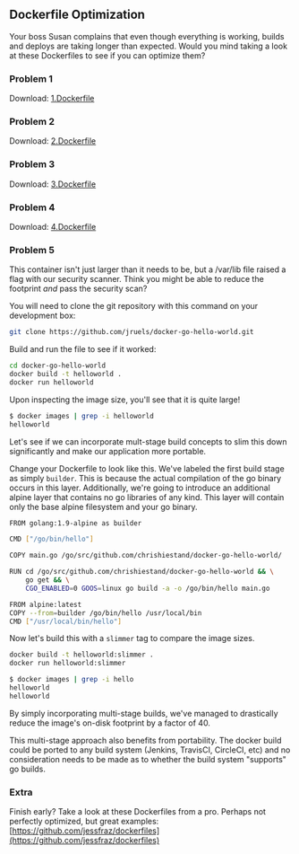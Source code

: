 ## Dockerfile Optimization

Your boss Susan complains that even though everything is working, builds and deploys are taking longer than expected. Would you mind taking a look at these Dockerfiles to see if you can optimize them?

### Problem 1
Download: [1.Dockerfile](1.Dockerfile)

### Problem 2
Download: [2.Dockerfile](2.Dockerfile)

### Problem 3
Download: [3.Dockerfile](3.Dockerfile)

### Problem 4
Download: [4.Dockerfile](4.Dockerfile)

### Problem 5
This container isn't just larger than it needs to be, but a /var/lib file raised a flag with our security scanner. Think you might be able to reduce the footprint *and* pass the security scan?

You will need to clone the git repository with this command on your development box:

```bash
git clone https://github.com/jruels/docker-go-hello-world.git 
```

Build and run the file to see if it worked:

```bash
cd docker-go-hello-world
docker build -t helloworld .
docker run helloworld
```

Upon inspecting the image size, you'll see that it is quite large!

```bash
$ docker images | grep -i helloworld
helloworld                                                                latest                   ffead7b5dd8d        6 minutes ago        244MB
```

Let's see if we can incorporate mult-stage build concepts to slim this down significantly and make our application more portable.

Change your Dockerfile to look like this. We've labeled the first build stage as simply `builder`. This is because the actual
compilation of the go binary occurs in this layer. Additionally, we're going to introduce an additional alpine layer
that contains no go libraries of any kind. This layer will contain only the base alpine filesystem and your go binary.

```bash
FROM golang:1.9-alpine as builder

CMD ["/go/bin/hello"]

COPY main.go /go/src/github.com/chrishiestand/docker-go-hello-world/

RUN cd /go/src/github.com/chrishiestand/docker-go-hello-world && \
    go get && \
    CGO_ENABLED=0 GOOS=linux go build -a -o /go/bin/hello main.go

FROM alpine:latest
COPY --from=builder /go/bin/hello /usr/local/bin
CMD ["/usr/local/bin/hello"]
```

Now let's build this with a `slimmer` tag to compare the image sizes.

```bash
docker build -t helloworld:slimmer .
docker run helloworld:slimmer
```

```bash
$ docker images | grep -i hello
helloworld                                                                slimmer                  6a165b9caec9        About a minute ago   6.27MB
helloworld                                                                latest                   ffead7b5dd8d        6 minutes ago        244MB
```

By simply incorporating multi-stage builds, we've managed to drastically reduce the image's on-disk footprint by a factor of 40.

This multi-stage approach also benefits from portability. The docker build could be ported to any build system (Jenkins, TravisCI, CircleCI, etc)
and no consideration needs to be made as to whether the build system "supports" go builds.

### Extra

Finish early? Take a look at these Dockerfiles from a pro. Perhaps not perfectly optimized, but great examples: [https://github.com/jessfraz/dockerfiles](https://github.com/jessfraz/dockerfiles)

